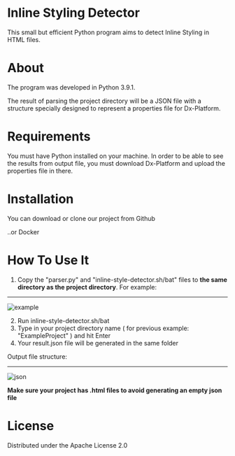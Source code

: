 # Inline Styling Detector

This small but efficient Python program aims to detect Inline Styling in HTML files.

# About

The program was developed in Python 3.9.1. 

The result of parsing the project directory will be a JSON file with a structure specially designed to represent a properties file for Dx-Platform.

# Requirements

You must have Python installed on your machine.
In order to be able to see the results from output file, you must download Dx-Platform and upload the properties file in there.

# Installation

You can download or clone our project from Github

..or Docker



# How To Use It

1. Copy the "parser.py" and "inline-style-detector.sh/bat" files to **the same directory as the project directory**.
For example:
____
![example](https://user-images.githubusercontent.com/48685393/112371832-bc55b680-8ce7-11eb-8171-ff3db919eebe.png)

2. Run inline-style-detector.sh/bat 
3. Type in your project directory name ( for previous example: "ExampleProject" ) and hit Enter
4. Your result.json file will be generated in the same folder

Output file structure:
____
![json](https://user-images.githubusercontent.com/48685393/112372627-b2808300-8ce8-11eb-8c47-30c906c81d2f.png)

**Make sure your project has .html files to avoid generating an empty json file**

# License 

Distributed under the Apache License 2.0
